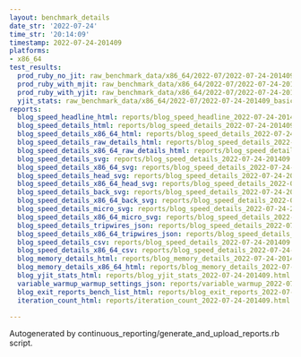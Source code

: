 ```yaml
---
layout: benchmark_details
date_str: '2022-07-24'
time_str: '20:14:09'
timestamp: 2022-07-24-201409
platforms:
- x86_64
test_results:
  prod_ruby_no_jit: raw_benchmark_data/x86_64/2022-07/2022-07-24-201409_basic_benchmark_prod_ruby_no_jit.json
  prod_ruby_with_mjit: raw_benchmark_data/x86_64/2022-07/2022-07-24-201409_basic_benchmark_prod_ruby_with_mjit.json
  prod_ruby_with_yjit: raw_benchmark_data/x86_64/2022-07/2022-07-24-201409_basic_benchmark_prod_ruby_with_yjit.json
  yjit_stats: raw_benchmark_data/x86_64/2022-07/2022-07-24-201409_basic_benchmark_yjit_stats.json
reports:
  blog_speed_headline_html: reports/blog_speed_headline_2022-07-24-201409.html
  blog_speed_details_html: reports/blog_speed_details_2022-07-24-201409.html
  blog_speed_details_x86_64_html: reports/blog_speed_details_2022-07-24-201409.x86_64.html
  blog_speed_details_raw_details_html: reports/blog_speed_details_2022-07-24-201409.raw_details.html
  blog_speed_details_x86_64_raw_details_html: reports/blog_speed_details_2022-07-24-201409.x86_64.raw_details.html
  blog_speed_details_svg: reports/blog_speed_details_2022-07-24-201409.svg
  blog_speed_details_x86_64_svg: reports/blog_speed_details_2022-07-24-201409.x86_64.svg
  blog_speed_details_head_svg: reports/blog_speed_details_2022-07-24-201409.head.svg
  blog_speed_details_x86_64_head_svg: reports/blog_speed_details_2022-07-24-201409.x86_64.head.svg
  blog_speed_details_back_svg: reports/blog_speed_details_2022-07-24-201409.back.svg
  blog_speed_details_x86_64_back_svg: reports/blog_speed_details_2022-07-24-201409.x86_64.back.svg
  blog_speed_details_micro_svg: reports/blog_speed_details_2022-07-24-201409.micro.svg
  blog_speed_details_x86_64_micro_svg: reports/blog_speed_details_2022-07-24-201409.x86_64.micro.svg
  blog_speed_details_tripwires_json: reports/blog_speed_details_2022-07-24-201409.tripwires.json
  blog_speed_details_x86_64_tripwires_json: reports/blog_speed_details_2022-07-24-201409.x86_64.tripwires.json
  blog_speed_details_csv: reports/blog_speed_details_2022-07-24-201409.csv
  blog_speed_details_x86_64_csv: reports/blog_speed_details_2022-07-24-201409.x86_64.csv
  blog_memory_details_html: reports/blog_memory_details_2022-07-24-201409.html
  blog_memory_details_x86_64_html: reports/blog_memory_details_2022-07-24-201409.x86_64.html
  blog_yjit_stats_html: reports/blog_yjit_stats_2022-07-24-201409.html
  variable_warmup_warmup_settings_json: reports/variable_warmup_2022-07-24-201409.warmup_settings.json
  blog_exit_reports_bench_list_html: reports/blog_exit_reports_2022-07-24-201409.bench_list.html
  iteration_count_html: reports/iteration_count_2022-07-24-201409.html

---
```

Autogenerated by continuous_reporting/generate_and_upload_reports.rb script.
